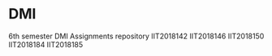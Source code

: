 # DMI
6th semester DMI Assignments repository
IIT2018142
IIT2018146
IIT2018150
IIT2018184
IIT2018185
